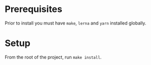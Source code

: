 # Prerequisites

Prior to install you must have `make`, `lerna` and `yarn` installed globally.

# Setup

From the root of the project, run `make install`.